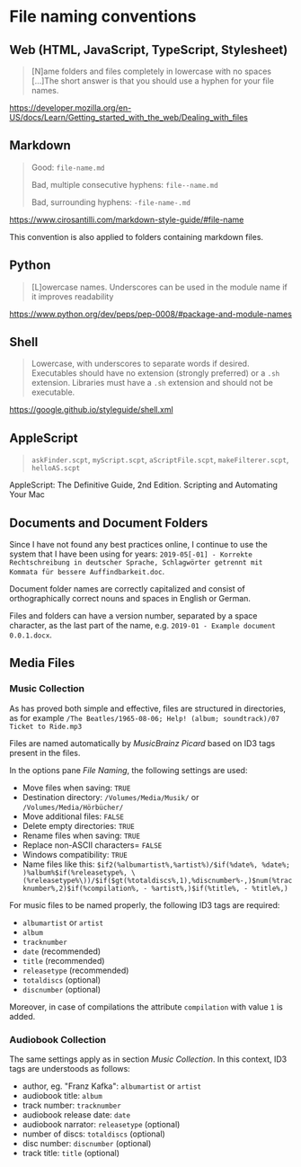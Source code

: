 # File naming conventions

## Web (HTML, JavaScript, TypeScript, Stylesheet)

> [N]ame folders and files completely in lowercase with no spaces […]The short answer is that you should use a hyphen for your file names.

https://developer.mozilla.org/en-US/docs/Learn/Getting_started_with_the_web/Dealing_with_files

## Markdown

> Good: `file-name.md`
>
> Bad, multiple consecutive hyphens: `file--name.md`
>
> Bad, surrounding hyphens: `-file-name-.md`

https://www.cirosantilli.com/markdown-style-guide/#file-name

This convention is also applied to folders containing markdown files.

## Python

> [L]owercase names. Underscores can be used in the module name if it improves readability

https://www.python.org/dev/peps/pep-0008/#package-and-module-names

## Shell

> Lowercase, with underscores to separate words if desired.
> Executables should have no extension (strongly preferred) or a `.sh` extension. Libraries must have a `.sh` extension and should not be executable.

https://google.github.io/styleguide/shell.xml

## AppleScript

> `askFinder.scpt`, `myScript.scpt`, `aScriptFile.scpt`, `makeFilterer.scpt`, `helloAS.scpt`

AppleScript: The Definitive Guide, 2nd Edition. Scripting and Automating Your Mac

## Documents and Document Folders

Since I have not found any best practices online, I continue to use the system that I have been using for years: `2019-05[-01] - Korrekte Rechtschreibung in deutscher Sprache, Schlagwörter getrennt mit Kommata für bessere Auffindbarkeit.doc`.

Document folder names are correctly capitalized and consist of orthographically correct nouns and spaces in English or German.

Files and folders can have a version number, separated by a space character, as the last part of the name, e.g. `2019-01 - Example document 0.0.1.docx`.

## Media Files

### Music Collection

As has proved both simple and effective, files are structured in directories, as for example `/The Beatles/1965-08-06; Help! (album; soundtrack)/07 Ticket to Ride.mp3`

Files are named automatically by *MusicBrainz Picard* based on ID3 tags present in the files.

In the options pane *File Naming*, the following settings are used:

- Move files when saving: `TRUE`
- Destination directory: `/Volumes/Media/Musik/` or `/Volumes/Media/Hörbücher/`
- Move additional files: `FALSE`
- Delete empty directories: `TRUE`
- Rename files when saving: `TRUE`
- Replace non-ASCII characters= `FALSE`
- Windows compatibility: `TRUE`
- Name files like this: `$if2(%albumartist%,%artist%)/$if(%date%, %date%; )%album%$if(%releasetype%, \(%releasetype%\))/$if($gt(%totaldiscs%,1),%discnumber%-,)$num(%tracknumber%,2)$if(%compilation%, - %artist%,)$if(%title%, - %title%,)`

For music files to be named properly, the following ID3 tags are required:

- `albumartist` or `artist`
- `album`
- `tracknumber` 
- `date` (recommended)
- `title` (recommended)
- `releasetype` (recommended)
- `totaldiscs` (optional)
- `discnumber` (optional)

Moreover, in case of compilations the attribute `compilation` with value `1` is added.

### Audiobook Collection

The same settings apply as in section *Music Collection*. In this context, ID3 tags are understoods as follows:

- author, eg. "Franz Kafka": `albumartist` or `artist`
- audiobook title: `album`
- track number: `tracknumber`
- audiobook release date: `date`
- audiobook narrator: `releasetype` (optional)
- number of discs: `totaldiscs` (optional)
- disc number: `discnumber` (optional)
- track title: `title` (optional)
